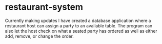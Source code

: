# restaurant-system

Currently making updates I have created a database application where a restaurant host can assign a party to an available table. The program can also let the host check on what a seated party has ordered as well as either add, remove, or change the order.
